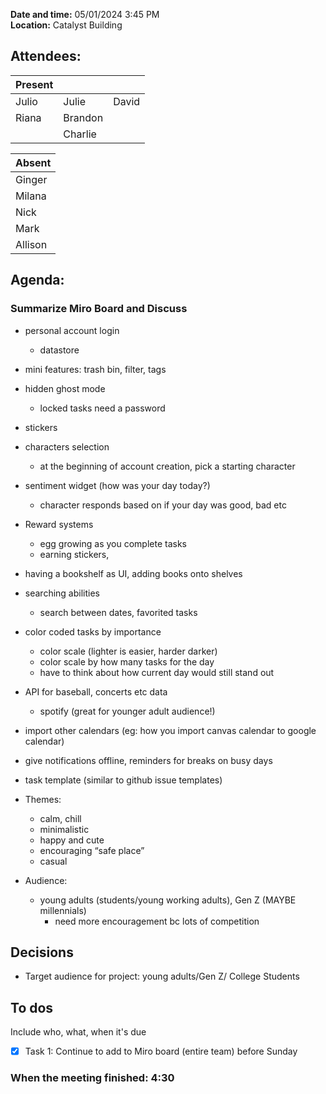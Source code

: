 
**Date and time:** 05/01/2024 3:45 PM  
**Location:** Catalyst Building 

<!-- Note which members are present / absent (our team has 11 people) -->
## Attendees:
| Present      |             |            |           
| -----------  | ----------- |----------- |
| Julio        | Julie       | David     
| Riana        | Brandon     | 
|              | Charlie     | 

<!--If no one is absent you can delete this, else move their names to the table -->
| Absent       |
| -----------  |
| Ginger       |
| Milana       |
| Nick         |
| Mark         |
| Allison      |


## Agenda:
### Summarize Miro Board and Discuss 

- personal account login
  - datastore
- mini features: trash bin, filter, tags
- hidden ghost mode
  - locked tasks need a password 
- stickers 
- characters selection
	- at the beginning of account creation, pick a starting character 
- sentiment widget (how was your day today?)
  - character responds based on if your day was good, bad etc 
- Reward systems
  - egg growing as you complete tasks
  - earning stickers, 
- having a bookshelf as UI, adding books onto shelves
- searching abilities
  - search between dates, favorited tasks 
- color coded tasks by importance
  - color scale (lighter is easier, harder darker)
  - color scale by how many tasks for the day
  - have to think about how current day would still stand out
- API for baseball, concerts etc data
	- spotify (great for younger adult audience!)
- import other calendars (eg: how you import canvas calendar to google calendar)
- give notifications offline, reminders for breaks on busy days 
- task template (similar to github issue templates)

- Themes:
	- calm, chill
	- minimalistic 
	- happy and cute
	- encouraging “safe place”
  - casual
	
- Audience:
  - young adults (students/young working adults), Gen Z (MAYBE millennials)
	- need more encouragement bc lots of competition



## Decisions
- Target audience for project: young adults/Gen Z/ College Students

## To dos 
Include who, what, when it's due
- [x] Task 1: Continue to add to Miro board (entire team) before Sunday



### When the meeting finished: 4:30

